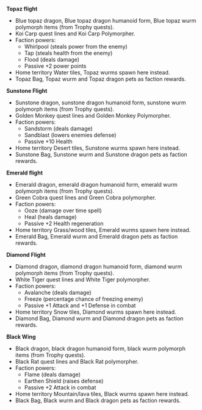 ---
---
**Topaz flight**

*   Blue topaz dragon, Blue topaz dragon humanoid form, Blue topaz wurm polymorph items (from Trophy quests).
*   Koi Carp quest lines and Koi Carp Polymorpher.
*   Faction powers:
    *   Whirlpool (steals power from the enemy)
    *   Tap (steals health from the enemy)
    *   Flood (deals damage)
    *   Passive +2 power points
*   Home territory Water tiles, Topaz wurms spawn here instead.
*   Topaz Bag, Topaz wurm and Topaz dragon pets as faction rewards.

**Sunstone Flight**

*   Sunstone dragon, sunstone dragon humanoid form, sunstone wurm polymorph items (from Trophy quests).
*   Golden Monkey quest lines and Golden Monkey Polymorpher.
*   Faction powers:
    *   Sandstorm (deals damage)
    *   Sandblast (lowers enemies defense)
    *   Passive +10 Health
*   Home territory Desert tiles, Sunstone wurms spawn here instead.
*   Sunstone Bag, Sunstone wurm and Sunstone dragon pets as faction rewards.

**Emerald flight**

*   Emerald dragon, emerald dragon humanoid form, emerald wurm polymorph items (from Trophy quests).
*   Green Cobra quest lines and Green Cobra polymorpher.
*   Faction powers:
    *   Ooze (damage over time spell)
    *   Heal (heals damage)
    *   Passive +2 Health regeneration
*   Home territory Grass/wood tiles, Emerald wurms spawn here instead.
*   Emerald Bag, Emerald wurm and Emerald dragon pets as faction rewards.

**Diamond Flight**

*   Diamond dragon, diamond dragon humanoid form, diamond wurm polymorph items (from Trophy quests).
*   White Tiger quest lines and White Tiger polymorpher.
*   Faction powers:
    *   Avalanche (deals damage)
    *   Freeze (percentage chance of freezing enemy)
    *   Passive +1 Attack and +1 Defense in combat
*   Home territory Snow tiles, Diamond wurms spawn here instead.
*   Diamond Bag, Diamond wurm and Diamond dragon pets as faction rewards.

**Black Wing**

*   Black dragon, black dragon humanoid form, black wurm polymorph items (from Trophy quests).
*   Black Rat quest lines and Black Rat polymorpher.
*   Faction powers:
    *   Flame (deals damage)
    *   Earthen Shield (raises defense)
    *   Passive +2 Attack in combat
*   Home territory Mountain/lava tiles, Black wurms spawn here instead.
*   Black Bag, Black wurm and Black dragon pets as faction rewards.